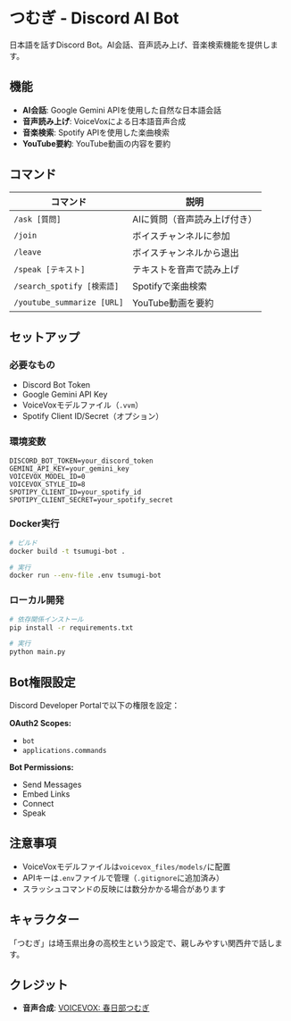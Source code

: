 # つむぎ - Discord AI Bot

日本語を話すDiscord Bot。AI会話、音声読み上げ、音楽検索機能を提供します。

## 機能

- **AI会話**: Google Gemini APIを使用した自然な日本語会話
- **音声読み上げ**: VoiceVoxによる日本語音声合成
- **音楽検索**: Spotify APIを使用した楽曲検索
- **YouTube要約**: YouTube動画の内容を要約

## コマンド

| コマンド | 説明 |
|----------|------|
| `/ask [質問]` | AIに質問（音声読み上げ付き） |
| `/join` | ボイスチャンネルに参加 |
| `/leave` | ボイスチャンネルから退出 |
| `/speak [テキスト]` | テキストを音声で読み上げ |
| `/search_spotify [検索語]` | Spotifyで楽曲検索 |
| `/youtube_summarize [URL]` | YouTube動画を要約 |

## セットアップ

### 必要なもの

- Discord Bot Token
- Google Gemini API Key
- VoiceVoxモデルファイル（`.vvm`）
- Spotify Client ID/Secret（オプション）

### 環境変数

```env
DISCORD_BOT_TOKEN=your_discord_token
GEMINI_API_KEY=your_gemini_key
VOICEVOX_MODEL_ID=0
VOICEVOX_STYLE_ID=8
SPOTIPY_CLIENT_ID=your_spotify_id
SPOTIPY_CLIENT_SECRET=your_spotify_secret
```

### Docker実行

```bash
# ビルド
docker build -t tsumugi-bot .

# 実行
docker run --env-file .env tsumugi-bot
```

### ローカル開発

```bash
# 依存関係インストール
pip install -r requirements.txt

# 実行
python main.py
```

## Bot権限設定

Discord Developer Portalで以下の権限を設定：

**OAuth2 Scopes:**
- `bot`
- `applications.commands`

**Bot Permissions:**
- Send Messages
- Embed Links
- Connect
- Speak

## 注意事項

- VoiceVoxモデルファイルは`voicevox_files/models/`に配置
- APIキーは`.env`ファイルで管理（`.gitignore`に追加済み）
- スラッシュコマンドの反映には数分かかる場合があります

## キャラクター

「つむぎ」は埼玉県出身の高校生という設定で、親しみやすい関西弁で話します。

## クレジット

- **音声合成**: [VOICEVOX: 春日部つむぎ](https://voicevox.hiroshiba.jp/)